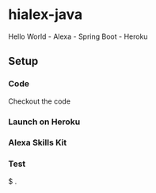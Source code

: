 # hialex-java
Hello World - Alexa - Spring Boot - Heroku

## Setup
### Code
Checkout the code

### Launch on Heroku

### Alexa Skills Kit

### Test
$.